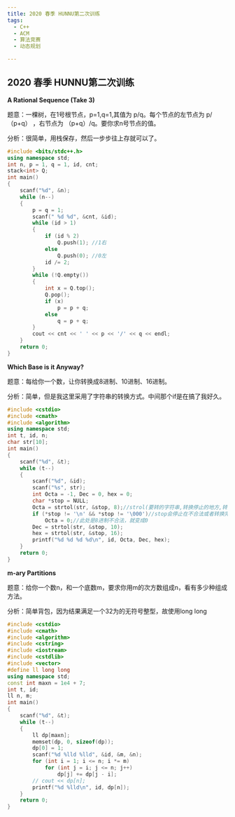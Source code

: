 ```yaml
---
title: 2020 春季 HUNNU第二次训练
tags:
  - C++
  - ACM
  - 算法竞赛
  - 动态规划

---
```


## 2020 春季 HUNNU第二次训练

**A Rational Sequence (Take 3)**

题意：一棵树，在1号根节点，p=1,q=1,其值为 p/q。每个节点的左节点为 p/（p+q） ，右节点为 （p+q）/q。要你求n号节点的值。

分析：很简单，用栈保存，然后一步步往上存就可以了。

```c++
#include <bits/stdc++.h>
using namespace std;
int n, p = 1, q = 1, id, cnt;
stack<int> Q;
int main()
{
    scanf("%d", &n);
    while (n--)
    {
        p = q = 1;
        scanf(" %d %d", &cnt, &id);
        while (id > 1)
        {
            if (id % 2)
                Q.push(1); //1右
            else
                Q.push(0); //0左
            id /= 2;
        }
        while (!Q.empty())
        {
            int x = Q.top();
            Q.pop();
            if (x)
                p = p + q;
            else
                q = p + q;
        }
        cout << cnt << ' ' << p << '/' << q << endl;
    }
    return 0;
}
```

**Which Base is it Anyway?**

题意：每给你一个数，让你转换成8进制、10进制、16进制。

分析：简单，但是我这里采用了字符串的转换方式。中间那个if是在搞了我好久。

```c++
#include <cstdio>
#include <cmath>
#include <algorithm>
using namespace std;
int t, id, n;
char str[10];
int main()
{
    scanf("%d", &t);
    while (t--)
    {
        scanf("%d", &id);
        scanf("%s", str);
        int Octa = -1, Dec = 0, hex = 0;
        char *stop = NULL;
        Octa = strtol(str, &stop, 8);//strol(要转的字符串,转换停止的地方,转换的进制)
        if (*stop != '\n' && *stop != '\000')//stop会停止在不合法或者转换完全之后的位置
            Octa = 0;//此处是8进制不合法，就变成0
        Dec = strtol(str, &stop, 10);
        hex = strtol(str, &stop, 16);
        printf("%d %d %d %d\n", id, Octa, Dec, hex);
    }
    return 0;
}
```

**m-ary Partitions**

题意：给你一个数n，和一个底数m，要求你用m的次方数组成n，看有多少种组成方法。

分析：简单背包，因为结果满足一个32为的无符号整型，故使用long long

```c++
#include <cstdio>
#include <cmath>
#include <algorithm>
#include <cstring>
#include <iostream>
#include <cstdlib>
#include <vector>
#define ll long long
using namespace std;
const int maxn = 1e4 + 7;
int t, id;
ll n, m;
int main()
{
	scanf("%d", &t);
	while (t--)
	{
		ll dp[maxn];
		memset(dp, 0, sizeof(dp));
		dp[0] = 1;
		scanf("%d %lld %lld", &id, &m, &n);
		for (int i = 1; i <= n; i *= m)
			for (int j = i; j <= n; j++)
				dp[j] += dp[j - i];
		// cout << dp[n];
		printf("%d %lld\n", id, dp[n]);
	}
	return 0;
}
```



